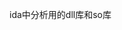 <!--
 * @Author: 我是派蒙啊
 * @Last Modified by: 我是派蒙啊
 * @Create Date: 2024-01-25 15:42:09
 * @Last Modified time: 2024-01-25 15:44:53
 * @Github: https://github.com/Paimon-Kawaii
-->
ida中分析用的dll库和so库